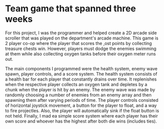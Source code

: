 # Team game that spanned three weeks

For this project, I was the programmer and helped create a 2D arcade side scroller that was played on the department's arcade machine. This game is 2 player co-op where the player that scores the ,ost points by collecting treasure chests win. However, players must dodge the enemies swimming at them while also collecting oxygen tanks before their oxygen meter runs out.

The main components I programmed were the health system, enemy wave spawn, player controls, and a score system. The health system consists of a health bar for each player that constantly drains over time. It replenishes when the respective player collects an oxygen tank and depletes by a chunk when the player is hit by an enemy. The enemy wave was made by randomly choosing a number of enemies from an enemy array and then spawning them after varying periods of time. The player controls consisted of horizontal joystick movement, a button for the player to float, and a way to fire projectles. Also, the player will automatically sink if the float button is not held. Finally, I mad ea simple score system where each player has their own score and whoever has the highest after both die wins (includes ties).
